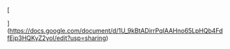 [

](https://docs.google.com/document/d/1U_9kBtADirrPqIAAHno65LpHQb4FdfEjp3HQKyZ2yoI/edit?usp=sharing)
